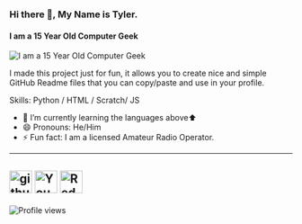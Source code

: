 ### Hi there 👋, My Name is Tyler.
#### I am a 15 Year Old Computer Geek
![I am a 15 Year Old Computer Geek](https://github-readme-stats.vercel.app/api?username=MasterJedi1525&show_icons=true&hide_border=true")

I made this project just for fun, it allows you to create nice and simple GitHub Readme files that you can copy/paste and use in your profile.

Skills: Python / HTML / Scratch/ JS

- 🌱 I’m currently learning the languages above⬆️ 
- 😄 Pronouns: He/Him 
- ⚡ Fun fact: I am a licensed Amateur Radio Operator. 

---
[<img src='https://cdn.jsdelivr.net/npm/simple-icons@3.0.1/icons/github.svg' alt='github' height='40'>](https://github.com/MasterJedi1525)  [<img src='https://cdn.jsdelivr.net/npm/simple-icons@3.0.1/icons/youtube.svg' alt='YouTube' height='40'>](https://www.youtube.com/channel/https://www.youtube.com/channel/UCz97QW6wbWf1WdHaRmMlBNw)  [<img src='https://cdn.jsdelivr.net/npm/simple-icons@3.0.1/icons/reddit.svg' alt='Reddit' height='40'>](https://www.reddit.com/user/u/jedi_master2569)  
---
![Profile views](https://gpvc.arturio.dev/MasterJedi1525)  

